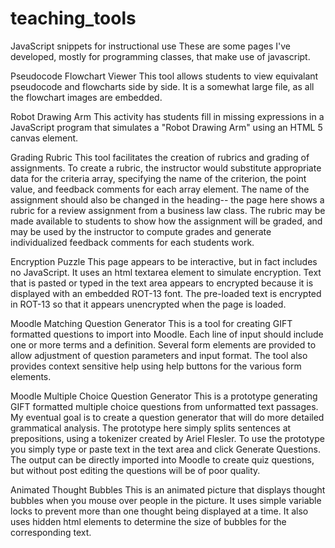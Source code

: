 # teaching_tools
JavaScript snippets for instructional use
These are some pages I've developed, mostly for programming classes, that make use of javascript.

Pseudocode Flowchart Viewer
This tool allows students to view equivalant pseudocode and flowcharts side by side. It is a somewhat large file, as all the flowchart images are embedded.

Robot Drawing Arm
This activity has students fill in missing expressions in a JavaScript program that simulates a "Robot Drawing Arm" using an HTML 5 canvas element.

Grading Rubric
This tool facilitates the creation of rubrics and grading of assignments. To create a rubric, the instructor would substitute appropriate data for the criteria array, specifying the name of the criterion, the point value, and feedback comments for each array element. The name of the assignment should also be changed in the heading-- the page here shows a rubric for a review assignment from a business law class. The rubric may be made available to students to show how the assignment will be graded, and may be used by the instructor to compute grades and generate individualized feedback comments for each students work.

Encryption Puzzle
This page appears to be interactive, but in fact includes no JavaScript. It uses an html textarea element to simulate encryption. Text that is pasted or typed in the text area appears to encrypted because it is displayed with an embedded ROT-13 font. The pre-loaded text is encrypted in ROT-13 so that it appears unencrypted when the page is loaded.

Moodle Matching Question Generator
This is a tool for creating GIFT formatted questions to import into Moodle. Each line of input should include one or more terms and a definition. Several form elements are provided to allow adjustment of question parameters and input format. The tool also provides context sensitive help using help buttons for the various form elements.

Moodle Multiple Choice Question Generator
This is a prototype generating GIFT formatted multiple choice questions from unformatted text passages. My eventual goal is to create a question generator that will do more detailed grammatical analysis. The prototype here simply splits sentences at prepositions, using a tokenizer created by Ariel Flesler. To use the prototype you simply type or paste text in the text area and click Generate Questions. The output can be directly imported into Moodle to create quiz questions, but without post editing the questions will be of poor quality.

Animated Thought Bubbles
This is an animated picture that displays thought bubbles when you mouse over people in the picture. It uses simple variable locks to prevent more than one thought being displayed at a time. It also uses hidden html elements to determine the size of bubbles for the corresponding text.
